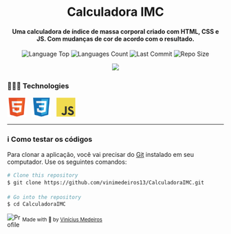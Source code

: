 <div align="center">
  
# Calculadora IMC
  
<h4>Uma calculadora de índice de massa corporal criado com HTML, CSS e JS. Com mudanças de cor de acordo com o resultado.</h4>
<p>
<!-- Image Shields -->
<img  alt="Language Top"  src="https://img.shields.io/github/languages/top/vinimedeiros13/CalculadoraIMC">
<img  alt="Languages Count"  src="https://img.shields.io/github/languages/count/vinimedeiros13/CalculadoraIMC">
<img  alt="Last Commit"  src="https://img.shields.io/github/last-commit/vinimedeiros13/CalculadoraIMC">
<img  alt="Repo Size"  src="https://img.shields.io/github/repo-size/vinimedeiros13/CalculadoraIMC">
<a  href="https://github.com/vinimedeiros13/climate-app/blob/master/LICENSE">
</a>
</p>

<p align="center">
<img src="https://i.imgur.com/DeQaFOD.png" width=900>

</div>
  
### 👨🏻‍💻 Technologies

<img src="https://raw.githubusercontent.com/devicons/devicon/master/icons/html5/html5-original.svg" alt="imagem" width="45"> &nbsp;
<img src="https://raw.githubusercontent.com/devicons/devicon/master/icons/css3/css3-original.svg" alt="imagem" width="45"> &nbsp;
<img src="https://raw.githubusercontent.com/devicons/devicon/master/icons/javascript/javascript-original.svg" alt="imagem" width="45"> &nbsp;
  
---

### :information_source: Como testar os códigos
  
Para clonar a aplicação, você vai precisar do [Git](https://git-scm.com) instalado em seu computador.
Use os seguintes comandos:

```bash
# Clone this repository
$ git clone https://github.com/vinimedeiros13/CalculadoraIMC.git

# Go into the repository
$ cd CalculadoraIMC

```

<div>
  <img align="left" src="https://i.imgur.com/u4ZiyT1.png" width=35 alt="Profile"/>
  <sub>Made with 🤍 by <a href="https://github.com/vinimedeiros13">Vinícius Medeiros</a></sub>
</div>
 
